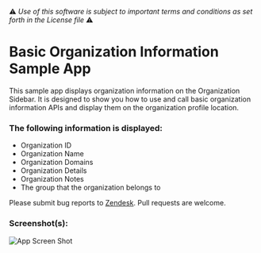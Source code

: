 :warning: *Use of this software is subject to important terms and conditions as set forth in the License file* :warning:

# Basic Organization Information Sample App

This sample app displays organization information on the Organization Sidebar. It is designed to show you how to use and call basic organization information APIs and display them on the organization profile location.

### The following information is displayed:

* Organization ID
* Organization Name
* Organization Domains
* Organization Details
* Organization Notes
* The group that the organization belongs to

Please submit bug reports to [Zendesk](https://support.zendesk.com/requests/new). Pull requests are welcome.

### Screenshot(s):

![App Screen Shot](https://cloud.githubusercontent.com/assets/4024784/11886442/4b93256e-a57e-11e5-9662-4b11e1267a2b.png)
